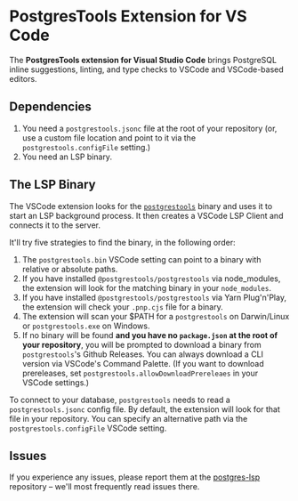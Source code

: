# PostgresTools Extension for VS Code

The **PostgresTools extension for Visual Studio Code** brings PostgreSQL inline suggestions, linting, and type checks to VSCode and VSCode-based editors.

## Dependencies

1. You need a `postgrestools.jsonc` file at the root of your repository (or, use a custom file location and point to it via the `postgrestools.configFile` setting.)
2. You need an LSP binary.

## The LSP Binary

The VSCode extension looks for the [`postgrestools`](https://github.com/supabase-community/postgres_lsp) binary and uses it to start an LSP background process. It then creates a VSCode LSP Client and connects it to the server.

It'll try five strategies to find the binary, in the following order:

1. The `postgrestools.bin` VSCode setting can point to a binary with relative or absolute paths.
2. If you have installed `@postgrestools/postgrestools` via node_modules, the extension will look for the matching binary in your `node_modules`.
3. If you have installed `@postgrestools/postgrestools` via Yarn Plug'n'Play, the extension will check your `.pnp.cjs` file for a binary.
4. The extension will scan your $PATH for a `postgrestools` on Darwin/Linux or `postgrestools.exe` on Windows.
5. If no binary will be found **and you have no `package.json` at the root of your repository**, you will be prompted to download a binary from `postgrestools`'s Github Releases. You can always download a CLI version via VSCode's Command Palette. (If you want to download prereleases, set `postgrestools.allowDownloadPrereleaes` in your VSCode settings.)

To connect to your database, `postgrestools` needs to read a `postgrestools.jsonc` config file. By default, the extension will look for that file in your repository. You can specify an alternative path via the `postgrestools.configFile` VSCode setting.

## Issues

If you experience any issues, please report them at the [postgres-lsp](https://github.com/supabase-community/postgres_lsp) repository – we'll most frequently read issues there.
